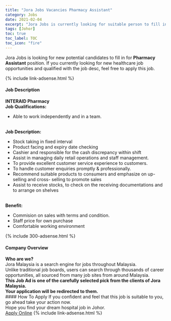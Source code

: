 ```yaml
---
title: "Jora Jobs Vacancies Pharmacy Assistant" 
category: Jobs 
date: 2021-02-04 
excerpt: "Jora Jobs is currently looking for suitable person to fill in the Pharmacy Assistant which positioned at Johor" 
tags: [Johor] 
toc: true 
toc_label: TOC 
toc_icon: "fire" 
--- 
```


<p>Jora Jobs is looking for new potential candidates to fill in for <b>Pharmacy Assistant</b> position. If you currently looking for new healthcare job opportunities and qualified with the job desc, feel free to apply this job.
</p>{% include link-adsense.html %} 
<div><div><h4>Job Description</h4></div><div><div><span><div><div><strong>INTERAID Pharmacy</strong></div><div><div><strong>Job Qualifications:</strong></div><ul><li>Able to work independently and in a team.</li></ul><div><br><strong>Job Description:</strong></div><ul><li>Stock taking in fixed interval</li><li>Product facing and expiry date checking</li><li>Cashier and responsible for the cash discrepancy within shift</li><li>Assist in managing daily retail operations and staff management.</li><li>To provide excellent customer service experience to customers.</li><li>To handle customer enquiries promptly &amp; professionally.</li><li>Recommend suitable products to consumers and emphasize on up-selling and cross- selling to promote sales</li><li>Assist to receive stocks, to check on the receiving documentations and to arrange on shelves</li></ul><div><br><strong>Benefit:</strong></div><ul><li>Commision on sales with terms and condition.</li><li>Staff price for own purchase</li><li>Comfortable working environment</li></ul></div></div></span></div></div></div> 
{% include 300-adsense.html %} 
<div><div><h4>Company Overview</h4></div><div><div><span><div><div>
<strong>Who are we?</strong></div>
<div>
	Jora Malaysia is a search engine for jobs throughout Malaysia.<br>
	Unlike traditional job boards, users can search through thousands of career opportunities, all sourced from many job sites from around Malaysia.&#160;</div>
<div>
<div>
<strong>This Job Ad is one of the carefully selected pick from the clients of Jora Malaysia.</strong></div>
<div>
<strong>Your application will be redirected to them.</strong></div>
</div></div></span></div></div></div> 
#### How To Apply 
If you confident and feel that this job is suitable to you, go ahead take your action now. <br/> 
Hope you find your dream hospital job in Johor. <br/> 
<a href="https://www.jobstreet.com.my/en/job/pharmacy-assistant-4476670?jobId=jobstreet-my-job-4476670&sectionRank=1&token=0~ea7c643e-a9f6-4036-b4ad-9c2c2e6e25d8&fr=SRP%20View%20In%20New%20Ta" class="btn btn--warning" target="_blank" rel="nofollow noopenner">Apply Online</a> 
{% include link-adsense.html %} 